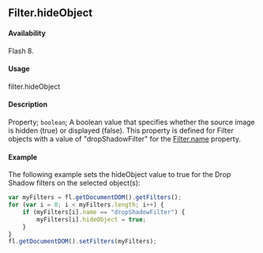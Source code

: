 ## Filter.hideObject

#### Availability

Flash 8.

#### Usage

filter.hideObject

#### Description

Property; `boolean`; A boolean value that specifies whether the source image is hidden (true) or displayed (false). This property is defined for Filter objects with a value of "dropShadowFilter" for the [Filter.name](../Filter_object/Filter13.md) property.

#### Example

The following example sets the hideObject value to true for the Drop Shadow filters on the selected object(s):

```javascript
var myFilters = fl.getDocumentDOM().getFilters();
for (var i = 0; i < myFilters.length; i++) {
    if (myFilters[i].name == "dropShadowFilter") {
        myFilters[i].hideObject = true;
    }
}
fl.getDocumentDOM().setFilters(myFilters);
```
